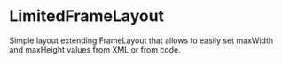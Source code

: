 # LimitedFrameLayout
Simple layout extending FrameLayout that allows to easily set maxWidth and maxHeight values from XML or from code.
